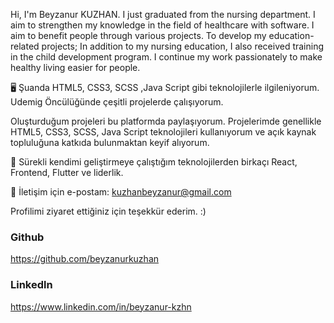 Hi, I'm Beyzanur KUZHAN.
I just graduated from the nursing department. I aim to strengthen my knowledge in the field of healthcare with software. I aim to benefit people through various projects. 
To develop my education-related projects;
In addition to my nursing education, I also received training in the child development program.
I continue my work passionately to make healthy living easier for people.

🖥️  Şuanda HTML5, CSS3, SCSS ,Java Script gibi teknolojilerle ilgileniyorum. Udemig Öncülüğünde çeşitli projelerde çalışıyorum.

 Oluşturduğum projeleri bu platformda paylaşıyorum. Projelerimde genellikle HTML5, CSS3, SCSS, Java Script teknolojileri kullanıyorum ve açık kaynak topluluğuna katkıda bulunmaktan keyif alıyorum.

🌱 Sürekli kendimi geliştirmeye çalıştığım teknolojilerden birkaçı React, Frontend, Flutter ve liderlik.

📨 İletişim için e-postam: kuzhanbeyzanur@gmail.com

Profilimi ziyaret ettiğiniz için teşekkür ederim. :)

<h3>Github </h3>

https://github.com/beyzanurkuzhan

<h3>Linkedln </h3>

https://www.linkedin.com/in/beyzanur-kzhn

<!--
### Hi there 👋
**beyzanurkuzhan/beyzanurkuzhan** is a ✨ _special_ ✨ repository because its `README.md` (this file) appears on your GitHub profile.

Here are some ideas to get you started:

- 🔭 I’m currently working on ...
- 🌱 I’m currently learning ...
- 👯 I’m looking to collaborate on ...
- 🤔 I’m looking for help with ...
- 💬 Ask me about ...
- 📫 How to reach me: ...
- 😄 Pronouns: ...
- ⚡ Fun fact: ...
-->
